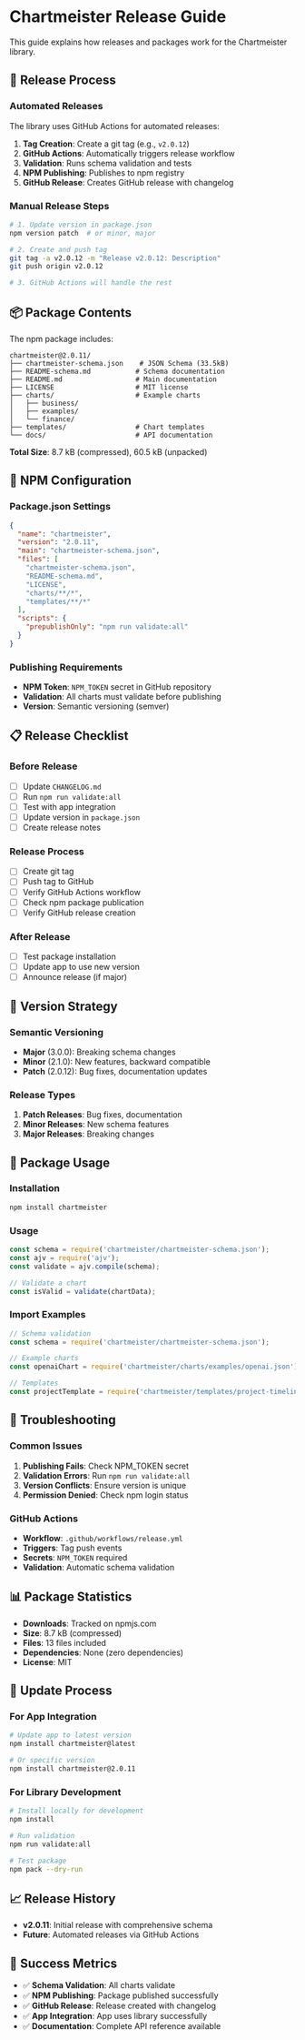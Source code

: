 # Chartmeister Release Guide

This guide explains how releases and packages work for the Chartmeister library.

## 🚀 Release Process

### Automated Releases

The library uses GitHub Actions for automated releases:

1. **Tag Creation**: Create a git tag (e.g., `v2.0.12`)
2. **GitHub Actions**: Automatically triggers release workflow
3. **Validation**: Runs schema validation and tests
4. **NPM Publishing**: Publishes to npm registry
5. **GitHub Release**: Creates GitHub release with changelog

### Manual Release Steps

```bash
# 1. Update version in package.json
npm version patch  # or minor, major

# 2. Create and push tag
git tag -a v2.0.12 -m "Release v2.0.12: Description"
git push origin v2.0.12

# 3. GitHub Actions will handle the rest
```

## 📦 Package Contents

The npm package includes:

```
chartmeister@2.0.11/
├── chartmeister-schema.json    # JSON Schema (33.5kB)
├── README-schema.md           # Schema documentation
├── README.md                  # Main documentation
├── LICENSE                    # MIT license
├── charts/                    # Example charts
│   ├── business/
│   ├── examples/
│   └── finance/
├── templates/                 # Chart templates
└── docs/                      # API documentation
```

**Total Size**: 8.7 kB (compressed), 60.5 kB (unpacked)

## 🔧 NPM Configuration

### Package.json Settings

```json
{
  "name": "chartmeister",
  "version": "2.0.11",
  "main": "chartmeister-schema.json",
  "files": [
    "chartmeister-schema.json",
    "README-schema.md",
    "LICENSE",
    "charts/**/*",
    "templates/**/*"
  ],
  "scripts": {
    "prepublishOnly": "npm run validate:all"
  }
}
```

### Publishing Requirements

- **NPM Token**: `NPM_TOKEN` secret in GitHub repository
- **Validation**: All charts must validate before publishing
- **Version**: Semantic versioning (semver)

## 📋 Release Checklist

### Before Release

- [ ] Update `CHANGELOG.md`
- [ ] Run `npm run validate:all`
- [ ] Test with app integration
- [ ] Update version in `package.json`
- [ ] Create release notes

### Release Process

- [ ] Create git tag
- [ ] Push tag to GitHub
- [ ] Verify GitHub Actions workflow
- [ ] Check npm package publication
- [ ] Verify GitHub release creation

### After Release

- [ ] Test package installation
- [ ] Update app to use new version
- [ ] Announce release (if major)

## 🎯 Version Strategy

### Semantic Versioning

- **Major** (3.0.0): Breaking schema changes
- **Minor** (2.1.0): New features, backward compatible
- **Patch** (2.0.12): Bug fixes, documentation updates

### Release Types

1. **Patch Releases**: Bug fixes, documentation
2. **Minor Releases**: New schema features
3. **Major Releases**: Breaking changes

## 🔗 Package Usage

### Installation

```bash
npm install chartmeister
```

### Usage

```javascript
const schema = require('chartmeister/chartmeister-schema.json');
const ajv = require('ajv');
const validate = ajv.compile(schema);

// Validate a chart
const isValid = validate(chartData);
```

### Import Examples

```javascript
// Schema validation
const schema = require('chartmeister/chartmeister-schema.json');

// Example charts
const openaiChart = require('chartmeister/charts/examples/openai.json');

// Templates
const projectTemplate = require('chartmeister/templates/project-timeline.json');
```

## 🚨 Troubleshooting

### Common Issues

1. **Publishing Fails**: Check NPM_TOKEN secret
2. **Validation Errors**: Run `npm run validate:all`
3. **Version Conflicts**: Ensure version is unique
4. **Permission Denied**: Check npm login status

### GitHub Actions

- **Workflow**: `.github/workflows/release.yml`
- **Triggers**: Tag push events
- **Secrets**: `NPM_TOKEN` required
- **Validation**: Automatic schema validation

## 📊 Package Statistics

- **Downloads**: Tracked on npmjs.com
- **Size**: 8.7 kB (compressed)
- **Files**: 13 files included
- **Dependencies**: None (zero dependencies)
- **License**: MIT

## 🔄 Update Process

### For App Integration

```bash
# Update app to latest version
npm install chartmeister@latest

# Or specific version
npm install chartmeister@2.0.11
```

### For Library Development

```bash
# Install locally for development
npm install

# Run validation
npm run validate:all

# Test package
npm pack --dry-run
```

## 📈 Release History

- **v2.0.11**: Initial release with comprehensive schema
- **Future**: Automated releases via GitHub Actions

## 🎉 Success Metrics

- ✅ **Schema Validation**: All charts validate
- ✅ **NPM Publishing**: Package published successfully
- ✅ **GitHub Release**: Release created with changelog
- ✅ **App Integration**: App uses library successfully
- ✅ **Documentation**: Complete API reference available
